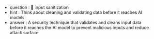 - question : 🧼 input sanitization
- hint : Think about cleaning and validating data before it reaches AI models
- answer : A security technique that validates and cleans input data before it reaches the AI model to prevent malicious inputs and reduce attack surface